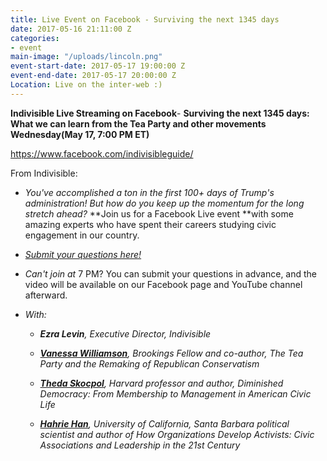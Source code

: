 ```yaml
---
title: Live Event on Facebook - Surviving the next 1345 days
date: 2017-05-16 21:11:00 Z
categories:
- event
main-image: "/uploads/lincoln.png"
event-start-date: 2017-05-17 19:00:00 Z
event-end-date: 2017-05-17 20:00:00 Z
Location: Live on the inter-web :)
---
```


**Indivisible Live Streaming on Facebook**- **Surviving the next 1345 days: What we can learn from the Tea Party and other movements Wednesday(May 17, 7:00 PM ET)**

https://www.facebook.com/indivisibleguide/

From Indivisible:

* *You've accomplished a ton in the first 100\+ days of Trump's administration! But how do you keep up the momentum for the long stretch ahead?* \*\*Join us for a Facebook Live event \*\*with some amazing experts who have spent their careers studying civic engagement in our country.

* *[Submit your questions here!](http://twitter.us15.list-manage1.com/track/click?u=6e44580c77d04c66ad74296e8&id=9546ce9efe&e=ad5c7fe4c2)*

* *Can't join at* 7 PM? You can submit your questions in advance, and the video will be available on our Facebook page and YouTube channel afterward.

* *With:*

  * ***Ezra Levin**, Executive Director, Indivisible*

  * ***[Vanessa Williamson](http://twitter.us15.list-manage.com/track/click?u=6e44580c77d04c66ad74296e8&id=7d3681188c&e=ad5c7fe4c2)**, Brookings Fellow and co-author, The Tea Party and the Remaking of Republican Conservatism*

  * ***[Theda Skocpol](http://twitter.us15.list-manage1.com/track/click?u=6e44580c77d04c66ad74296e8&id=cba68c6219&e=ad5c7fe4c2)**, Harvard professor and author, Diminished Democracy: From Membership to Management in American Civic Life*

  * ***[Hahrie Han](http://twitter.us15.list-manage.com/track/click?u=6e44580c77d04c66ad74296e8&id=783bbfd7d1&e=ad5c7fe4c2)**, University of California, Santa Barbara political scientist and author of How Organizations Develop Activists: Civic Associations and Leadership in the 21st Century*